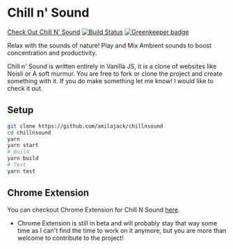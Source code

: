 # Chill n' Sound
<a href="http://chillnsound.petrovicstefan.rs/">Check Out Chill N' Sound</a>
[![Build Status](https://travis-ci.org/amilajack/chillnsound.svg?branch=master&maxAge=2592)](https://travis-ci.org/amilajack/chillnsound) [![Greenkeeper badge](https://badges.greenkeeper.io/amilajack/chillnsound.svg)](https://greenkeeper.io/)

Relax with the sounds of nature!  Play and Mix Ambient sounds to boost concentration and productivity.

Chill n' Sound is written entirely in Vanilla JS, it is a clone of websites like Noisli or A soft murmur. 
You are free to fork or clone the project and create something with it. If you do make something let me know! I would like to check it out.

## Setup
```bash
git clone https://github.com/amilajack/chillnsound
cd chillnsound
yarn
yarn start
# Build
yarn build
# Test
yarn test
```

## Chrome Extension

You can checkout Chrome Extension for Chill N Sound <a href="https://github.com/petrovicstefanrs/chillnsound_chrome_extension" target="_blank">here</a>.
  - Chrome Extension is still in beta and will probably stay that way some time as I can't find the time to work on it anymore, but you are more than welcome to contribute to the project!
